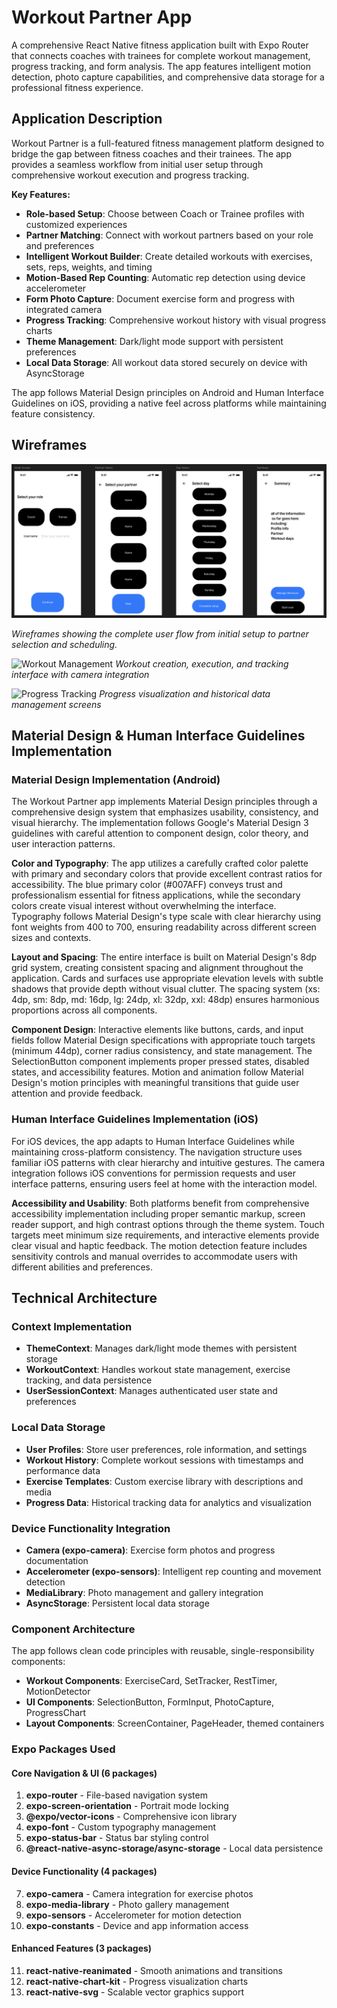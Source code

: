 # Workout Partner App

A comprehensive React Native fitness application built with Expo Router that connects coaches with trainees for complete workout management, progress tracking, and form analysis. The app features intelligent motion detection, photo capture capabilities, and comprehensive data storage for a professional fitness experience.

## Application Description

Workout Partner is a full-featured fitness management platform designed to bridge the gap between fitness coaches and their trainees. The app provides a seamless workflow from initial user setup through comprehensive workout execution and progress tracking.

**Key Features:**
- **Role-based Setup**: Choose between Coach or Trainee profiles with customized experiences
- **Partner Matching**: Connect with workout partners based on your role and preferences
- **Intelligent Workout Builder**: Create detailed workouts with exercises, sets, reps, weights, and timing
- **Motion-Based Rep Counting**: Automatic rep detection using device accelerometer
- **Form Photo Capture**: Document exercise form and progress with integrated camera
- **Progress Tracking**: Comprehensive workout history with visual progress charts
- **Theme Management**: Dark/light mode support with persistent preferences
- **Local Data Storage**: All workout data stored securely on device with AsyncStorage

The app follows Material Design principles on Android and Human Interface Guidelines on iOS, providing a native feel across platforms while maintaining feature consistency.

## Wireframes

![Wireframes](./assets/wireframes.png)

*Wireframes showing the complete user flow from initial setup to partner selection and scheduling.*

![Workout Management](./assets/wireframes/workout-flow.png)
*Workout creation, execution, and tracking interface with camera integration*

![Progress Tracking](./assets/wireframes/progress-flow.png)
*Progress visualization and historical data management screens*

## Material Design & Human Interface Guidelines Implementation

### Material Design Implementation (Android)

The Workout Partner app implements Material Design principles through a comprehensive design system that emphasizes usability, consistency, and visual hierarchy. The implementation follows Google's Material Design 3 guidelines with careful attention to component design, color theory, and user interaction patterns.

**Color and Typography**: The app utilizes a carefully crafted color palette with primary and secondary colors that provide excellent contrast ratios for accessibility. The blue primary color (#007AFF) conveys trust and professionalism essential for fitness applications, while the secondary colors create visual interest without overwhelming the interface. Typography follows Material Design's type scale with clear hierarchy using font weights from 400 to 700, ensuring readability across different screen sizes and contexts.

**Layout and Spacing**: The entire interface is built on Material Design's 8dp grid system, creating consistent spacing and alignment throughout the application. Cards and surfaces use appropriate elevation levels with subtle shadows that provide depth without visual clutter. The spacing system (xs: 4dp, sm: 8dp, md: 16dp, lg: 24dp, xl: 32dp, xxl: 48dp) ensures harmonious proportions across all components.

**Component Design**: Interactive elements like buttons, cards, and input fields follow Material Design specifications with appropriate touch targets (minimum 44dp), corner radius consistency, and state management. The SelectionButton component implements proper pressed states, disabled states, and accessibility features. Motion and animation follow Material Design's motion principles with meaningful transitions that guide user attention and provide feedback.

### Human Interface Guidelines Implementation (iOS)

For iOS devices, the app adapts to Human Interface Guidelines while maintaining cross-platform consistency. The navigation structure uses familiar iOS patterns with clear hierarchy and intuitive gestures. The camera integration follows iOS conventions for permission requests and user interface patterns, ensuring users feel at home with the interaction model.

**Accessibility and Usability**: Both platforms benefit from comprehensive accessibility implementation including proper semantic markup, screen reader support, and high contrast options through the theme system. Touch targets meet minimum size requirements, and interactive elements provide clear visual and haptic feedback. The motion detection feature includes sensitivity controls and manual overrides to accommodate users with different abilities and preferences.

## Technical Architecture

### Context Implementation
- **ThemeContext**: Manages dark/light mode themes with persistent storage
- **WorkoutContext**: Handles workout state management, exercise tracking, and data persistence
- **UserSessionContext**: Manages authenticated user state and preferences

### Local Data Storage
- **User Profiles**: Store user preferences, role information, and settings
- **Workout History**: Complete workout sessions with timestamps and performance data
- **Exercise Templates**: Custom exercise library with descriptions and media
- **Progress Data**: Historical tracking data for analytics and visualization

### Device Functionality Integration
- **Camera (expo-camera)**: Exercise form photos and progress documentation
- **Accelerometer (expo-sensors)**: Intelligent rep counting and movement detection
- **MediaLibrary**: Photo management and gallery integration
- **AsyncStorage**: Persistent local data storage

### Component Architecture
The app follows clean code principles with reusable, single-responsibility components:
- **Workout Components**: ExerciseCard, SetTracker, RestTimer, MotionDetector
- **UI Components**: SelectionButton, FormInput, PhotoCapture, ProgressChart
- **Layout Components**: ScreenContainer, PageHeader, themed containers
### Expo Packages Used

#### Core Navigation & UI (6 packages)
1. **expo-router** - File-based navigation system
2. **expo-screen-orientation** - Portrait mode locking
3. **@expo/vector-icons** - Comprehensive icon library
4. **expo-font** - Custom typography management
5. **expo-status-bar** - Status bar styling control
6. **@react-native-async-storage/async-storage** - Local data persistence

#### Device Functionality (4 packages)
7. **expo-camera** - Camera integration for exercise photos
8. **expo-media-library** - Photo gallery management
9. **expo-sensors** - Accelerometer for motion detection
10. **expo-constants** - Device and app information access

#### Enhanced Features (3 packages)
11. **react-native-reanimated** - Smooth animations and transitions
12. **react-native-chart-kit** - Progress visualization charts
13. **react-native-svg** - Scalable vector graphics support
